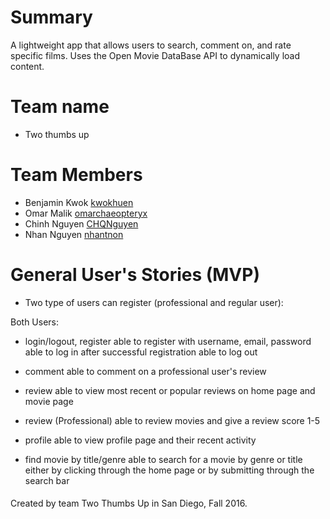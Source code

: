 # Summary
A lightweight app that allows users to search, comment on, and rate specific films. Uses the Open Movie DataBase API to dynamically load content.

# Team name
* Two thumbs up

# Team Members
* Benjamin Kwok [kwokhuen](https://github.com/kwokhuen)
* Omar Malik [omarchaeopteryx](https://github.com/omarchaeopteryx)
* Chinh Nguyen [CHQNguyen](https://github.com/CHQNguyen)
* Nhan Nguyen [nhantnon](https://github.com/nhantnon)

# General User's Stories (MVP)
* Two type of users can register (professional and regular user):


Both Users:
* login/logout, register
able to register with username, email, password
able to log in after successful registration
able to log out

* comment
able to comment on a professional user's review

* review
able to view most recent or popular reviews on home page and movie page

* review (Professional)
able to review movies and give a review score 1-5

* profile
able to view profile page and their recent activity

* find movie by title/genre
able to search for a movie by genre or title either by clicking through the home page or by submitting through the search bar

####
Created by team Two Thumbs Up in San Diego, Fall 2016. 
